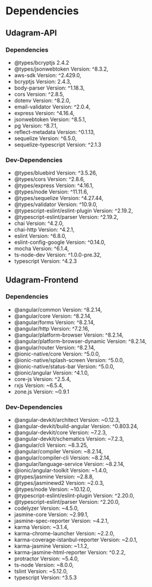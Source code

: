 # Dependencies

## Udagram-API
### Dependencies

- @types/bcryptjs 2.4.2
- @types/jsonwebtoken Version: ^8.3.2,
- aws-sdk Version: ^2.429.0,
- bcryptjs Version: 2.4.3,
- body-parser Version: ^1.18.3,
- cors Version: ^2.8.5,
- dotenv Version: ^8.2.0,
- email-validator Version: ^2.0.4,
- express Version: ^4.16.4,
- jsonwebtoken Version: ^8.5.1,
- pg Version: ^8.7.1,
- reflect-metadata Version: ^0.1.13,
- sequelize Version: ^6.5.0,
- sequelize-typescript Version: ^2.1.3

### Dev-Dependencies
- @types/bluebird Version: ^3.5.26,
- @types/cors Version: ^2.8.6,
- @types/express Version: ^4.16.1,
- @types/node Version: ^11.11.6,
- @types/sequelize Version: ^4.27.44,
- @types/validator Version: ^10.9.0,
- @typescript-eslint/eslint-plugin Version: ^2.19.2,
- @typescript-eslint/parser Version: ^2.19.2,
- chai Version: ^4.2.0,
- chai-http Version: ^4.2.1,
- eslint Version: ^6.8.0,
- eslint-config-google Version: ^0.14.0,
- mocha Version: ^6.1.4,
- ts-node-dev Version: ^1.0.0-pre.32,
- typescript Version: ^4.2.3

## Udagram-Frontend

### Dependencies

- @angular/common Version: ^8.2.14,
- @angular/core Version: ^8.2.14,
- @angular/forms Version: ^8.2.14,
- @angular/http Version: ^7.2.16,
- @angular/platform-browser Version: ^8.2.14,
- @angular/platform-browser-dynamic Version: ^8.2.14,
- @angular/router Version: ^8.2.14,
- @ionic-native/core Version: ^5.0.0,
- @ionic-native/splash-screen Version: ^5.0.0,
- @ionic-native/status-bar Version: ^5.0.0,
- @ionic/angular Version: ^4.1.0,
- core-js Version: ^2.5.4,
- rxjs Version: ~6.5.4,
- zone.js Version: ~0.9.1

### Dev-Dependencies

- @angular-devkit/architect Version: ~0.12.3,
- @angular-devkit/build-angular Version: ^0.803.24,
- @angular-devkit/core Version: ~7.2.3,
- @angular-devkit/schematics Version: ~7.2.3,
- @angular/cli Version: ~8.3.25,
- @angular/compiler Version: ~8.2.14,
- @angular/compiler-cli Version: ~8.2.14,
- @angular/language-service Version: ~8.2.14,
- @ionic/angular-toolkit Version: ~1.4.0,
- @types/jasmine Version: ~2.8.8,
- @types/jasminewd2 Version: ~2.0.3,
- @types/node Version: ~10.12.0,
- @typescript-eslint/eslint-plugin Version: ^2.20.0,
- @typescript-eslint/parser Version: ^2.20.0,
- codelyzer Version: ~4.5.0,
- jasmine-core Version: ~2.99.1,
- jasmine-spec-reporter Version: ~4.2.1,
- karma Version: ~3.1.4,
- karma-chrome-launcher Version: ~2.2.0,
- karma-coverage-istanbul-reporter Version: ~2.0.1,
- karma-jasmine Version: ~1.1.2,
- karma-jasmine-html-reporter Version: ^0.2.2,
- protractor Version: ~5.4.0,
- ts-node Version: ~8.0.0,
- tslint Version: ~5.12.0,
- typescript Version: ^3.5.3